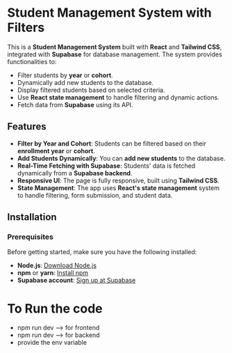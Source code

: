 # Student Management System with Filters

This is a **Student Management System** built with **React** and **Tailwind CSS**, integrated with **Supabase** for database management. The system provides functionalities to:

- Filter students by **year** or **cohort**.
- Dynamically add new students to the database.
- Display filtered students based on selected criteria.
- Use **React state management** to handle filtering and dynamic actions.
- Fetch data from **Supabase** using its API.

## Features

- **Filter by Year and Cohort**: Students can be filtered based on their **enrollment year** or **cohort**.
- **Add Students Dynamically**: You can **add new students** to the database.
- **Real-Time Fetching with Supabase**: Students' data is fetched dynamically from a **Supabase backend**.
- **Responsive UI**: The page is fully responsive, built using **Tailwind CSS**.
- **State Management**: The app uses **React's state management** system to handle filtering, form submission, and student data.


## Installation

### Prerequisites

Before getting started, make sure you have the following installed:

- **Node.js**: [Download Node.js](https://nodejs.org/)
- **npm** or **yarn**: [Install npm](https://www.npmjs.com/get-npm)
- **Supabase account**: [Sign up at Supabase](https://supabase.com/)

# To Run the code

- npm run dev --> for frontend
- npm run dev --> for backend 
- provide the env variable 
